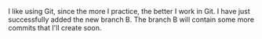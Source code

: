 I like using Git, since the more I practice, the better I work in Git.
I have just successfully added the new branch B. The branch B will contain some more commits that I'll create soon. 